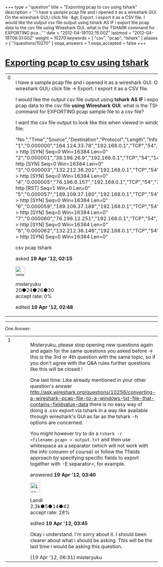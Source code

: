 +++
type = "question"
title = "Exporting pcap to csv using tshark"
description = '''I have a sample pcap file and i opened it as a wireshark GUI. On the wireshark GUI,i click file -&amp;gt; Export. I export it as a CSV file. I would like the output csv file output using tshark AS IF i export the pcap data to the csv file using Wireshark GUI. what is the TSHARK command for EXPORTING pca...'''
date = "2012-04-19T02:15:00Z"
lastmod = "2012-04-19T06:31:00Z"
weight = 10270
keywords = [ "csv", "pcap", "tshark" ]
aliases = [ "/questions/10270" ]
osqa_answers = 1
osqa_accepted = false
+++

<div class="headNormal">

# [Exporting pcap to csv using tshark](/questions/10270/exporting-pcap-to-csv-using-tshark)

</div>

<div id="main-body">

<div id="askform">

<table id="question-table" style="width:100%;"><colgroup><col style="width: 50%" /><col style="width: 50%" /></colgroup><tbody><tr class="odd"><td style="width: 30px; vertical-align: top"><div class="vote-buttons"><span id="post-10270-upvote" class="ajax-command post-vote up" rel="nofollow" title="I like this post (click again to cancel)"> </span><div id="post-10270-score" class="post-score" title="current number of votes">0</div><span id="post-10270-downvote" class="ajax-command post-vote down" rel="nofollow" title="I dont like this post (click again to cancel)"> </span> <span id="favorite-mark" class="ajax-command favorite-mark" rel="nofollow" title="mark/unmark this question as favorite (click again to cancel)"> </span><div id="favorite-count" class="favorite-count"></div></div></td><td><div id="item-right"><div class="question-body"><p>I have a sample pcap file and i opened it as a wireshark GUI. On the wireshark GUI,i click file -&gt; Export. I export it as a CSV file.</p><p>I would like the output csv file output using <strong>tshark</strong> <strong>AS IF</strong> i export the pcap data to the csv file <strong>using Wireshark GUI</strong>. what is the TSHARK command for EXPORTING pcap sample file to a csv file?</p><p>I want the csv file output to look like this when viewed in windows 7 .txt file:</p><p>"No.","Time","Source","Destination","Protocol","Length","Info" "1","0.000000","164.124.33.78","192.168.0.1","TCP","54","35165 &gt; http [SYN] Seq=0 Win=16384 Len=0" "2","0.000001","38.198.26.9","192.168.0.1","TCP","54","14378 &gt; http [SYN] Seq=0 Win=16384 Len=0" "3","0.000003","132.212.36.201","192.168.0.1","TCP","54","31944 &gt; http [SYN] Seq=0 Win=16384 Len=0" "4","0.000005","76.196.6.157","192.168.0.1","TCP","54","10404 &gt; http [RST] Seq=1 Win=0 Len=0" "5","0.000057","189.109.37.180","192.168.0.1","TCP","54","36076 &gt; http [SYN] Seq=0 Win=16384 Len=0" "6","0.000059","189.109.37.188","192.168.0.1","TCP","54","36084 &gt; http [SYN] Seq=0 Win=16384 Len=0" "7","0.000060","76.196.12.251","192.168.0.1","TCP","54","12034 &gt; http [SYN] Seq=0 Win=16384 Len=0" "8","0.000062","132.212.36.146","192.168.0.1","TCP","54","31889 &gt; http [SYN] Seq=0 Win=16384 Len=0"</p></div><div id="question-tags" class="tags-container tags"><span class="post-tag tag-link-csv" rel="tag" title="see questions tagged &#39;csv&#39;">csv</span> <span class="post-tag tag-link-pcap" rel="tag" title="see questions tagged &#39;pcap&#39;">pcap</span> <span class="post-tag tag-link-tshark" rel="tag" title="see questions tagged &#39;tshark&#39;">tshark</span></div><div id="question-controls" class="post-controls"></div><div class="post-update-info-container"><div class="post-update-info post-update-info-user"><p>asked <strong>19 Apr '12, 02:15</strong></p><img src="https://secure.gravatar.com/avatar/94990dfa38fcf1b33157bef842da0291?s=32&amp;d=identicon&amp;r=g" class="gravatar" width="32" height="32" alt="misteryuku&#39;s gravatar image" /><p><span>misteryuku</span><br />
<span class="score" title="20 reputation points">20</span><span title="24 badges"><span class="badge1">●</span><span class="badgecount">24</span></span><span title="26 badges"><span class="silver">●</span><span class="badgecount">26</span></span><span title="30 badges"><span class="bronze">●</span><span class="badgecount">30</span></span><br />
<span class="accept_rate" title="Rate of the user&#39;s accepted answers">accept rate:</span> <span title="misteryuku has no accepted answers">0%</span></p></div><div class="post-update-info post-update-info-edited"><p><span> edited <strong>19 Apr '12, 02:48</strong> </span></p></div></div><div id="comments-container-10270" class="comments-container"></div><div id="comment-tools-10270" class="comment-tools"></div><div class="clear"></div><div id="comment-10270-form-container" class="comment-form-container"></div><div class="clear"></div></div></td></tr></tbody></table>

------------------------------------------------------------------------

<div class="tabBar">

<span id="sort-top"></span>

<div class="headQuestions">

One Answer:

</div>

</div>

<span id="10273"></span>

<div id="answer-container-10273" class="answer">

<table style="width:100%;"><colgroup><col style="width: 50%" /><col style="width: 50%" /></colgroup><tbody><tr class="odd"><td style="width: 30px; vertical-align: top"><div class="vote-buttons"><span id="post-10273-upvote" class="ajax-command post-vote up" rel="nofollow" title="I like this post (click again to cancel)"> </span><div id="post-10273-score" class="post-score" title="current number of votes">1</div><span id="post-10273-downvote" class="ajax-command post-vote down" rel="nofollow" title="I dont like this post (click again to cancel)"> </span></div></td><td><div class="item-right"><div class="answer-body"><p>Misteryuku, please stop opening new questions again and again for the same questions you asked before -&gt; this is the 3rd or 4th question with the same topic, so if you don't agree with the Q&amp;A rules further questions like this will be closed !</p><p>One last time: Like already mentioned in your other question's answer <a href="http://ask.wireshark.org/questions/10256/converting-a-wireshark-pcap-file-to-a-windows-txt-file-that-contains-fieldvalue-data">http://ask.wireshark.org/questions/10256/converting-a-wireshark-pcap-file-to-a-windows-txt-file-that-contains-fieldvalue-data</a> there is no easy way of doing a .csv export via tshark in a way like available through wireshark's GUI as far as the tshark -h options are concerned.</p><p>You might however try to do a <code>tshark -r &lt;filename.pcap&gt; &gt; output.txt</code> and then use whitespace as a separator (which will not work with the info coloumn of course) or follow the Tfields approach by specifying specific fields to export together with -E separator=, for example.</p></div><div class="answer-controls post-controls"></div><div class="post-update-info-container"><div class="post-update-info post-update-info-user"><p>answered <strong>19 Apr '12, 03:40</strong></p><img src="https://secure.gravatar.com/avatar/36b41326bff63eb5ad73a0436914e05c?s=32&amp;d=identicon&amp;r=g" class="gravatar" width="32" height="32" alt="Landi&#39;s gravatar image" /><p><span>Landi</span><br />
<span class="score" title="2269 reputation points"><span>2.3k</span></span><span title="5 badges"><span class="badge1">●</span><span class="badgecount">5</span></span><span title="14 badges"><span class="silver">●</span><span class="badgecount">14</span></span><span title="42 badges"><span class="bronze">●</span><span class="badgecount">42</span></span><br />
<span class="accept_rate" title="Rate of the user&#39;s accepted answers">accept rate:</span> <span title="Landi has 28 accepted answers">28%</span></p></div><div class="post-update-info post-update-info-edited"><p><span> edited <strong>19 Apr '12, 03:45</strong> </span></p></div></div><div id="comments-container-10273" class="comments-container"><span id="10280"></span><div id="comment-10280" class="comment"><div id="post-10280-score" class="comment-score"></div><div class="comment-text"><p>Okay i understand. I'm sorry about it. I should been clearer about what i should be asking. This will be the last time i would be asking this question.</p></div><div id="comment-10280-info" class="comment-info"><span class="comment-age">(19 Apr '12, 06:31)</span> <span class="comment-user userinfo">misteryuku</span></div></div></div><div id="comment-tools-10273" class="comment-tools"></div><div class="clear"></div><div id="comment-10273-form-container" class="comment-form-container"></div><div class="clear"></div></div></td></tr></tbody></table>

</div>

<div class="paginator-container-left">

</div>

</div>

</div>

